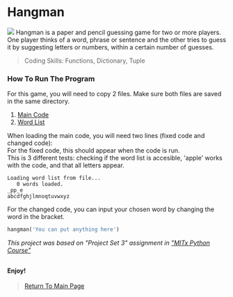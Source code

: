 # Hangman
<img src="https://store-images.s-microsoft.com/image/apps.23216.9007199266246289.99eca207-26e7-4c4a-b02f-3ea96d21b37b.f89edb6e-7a3c-44a8-9e93-aac220a9051f?mode=scale&q=90&h=400&w=800&background=%23288C67">
Hangman is a paper and pencil guessing game for two or more players. One player thinks of a word, phrase or sentence and the other tries to guess it by suggesting letters or numbers, within a certain number of guesses.<br>

> Coding Skills: Functions, Dictionary, Tuple <br>

### How To Run The Program
For this game, you will need to copy 2 files. Make sure both files are saved in the same directory.<br>
   1. <a href="https://github.com/Theresiap/Personal-Project/blob/master/Hangman/Hangman.md">Main Code</a>
   2. <a href="https://github.com/Theresiap/Personal-Project/blob/master/Hangman/words.txt">Word List</a>

When loading the main code, you will need two lines (fixed code and changed code): <br>
For the fixed code, this should appear when the code is run. <br>
This is 3 different tests: checking if the word list is accesible, 'apple' works with the code, and that all letters appear.
```
Loading word list from file...
   0 words loaded.
_pp_e
abcdfghjlmnoqtuvwxyz
```
For the changed code, you can input your chosen word by changing the word in the bracket.
```python
hangman('You can put anything here')
```

<i>This project was based on "Project Set 3" assignment in <a href="https://courses.edx.org/courses/course-v1:MITx+6.00.1x+2T2019/course/">"MITx Python Course"</a></i>

##
#### Enjoy!
>  <a href="https://theresiap.github.io/Personal-Project/">Return To Main Page</a>
